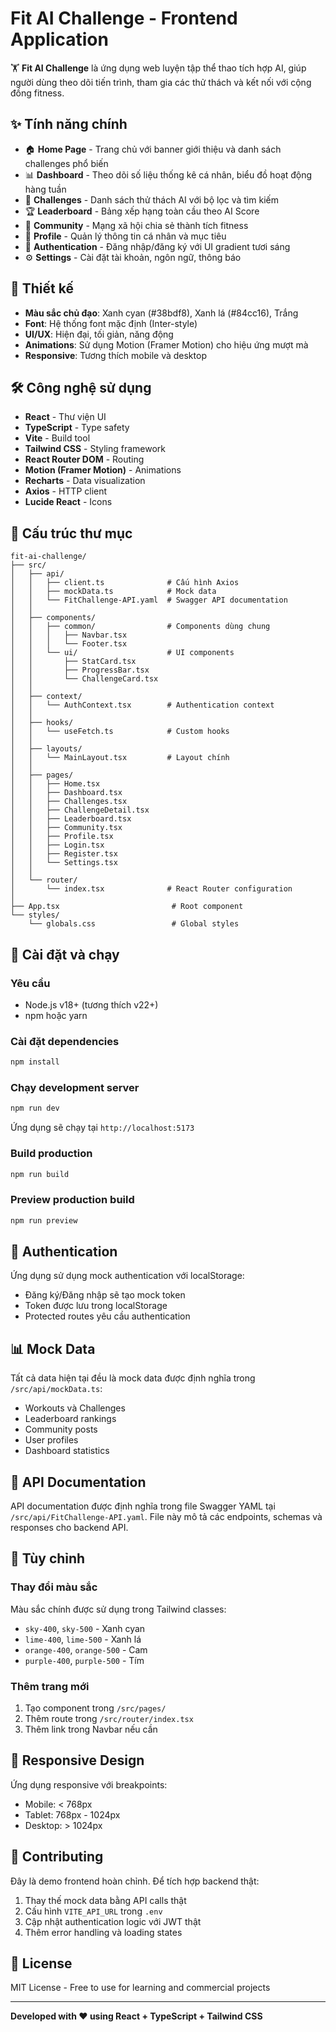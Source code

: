 # Fit AI Challenge - Frontend Application

🏋️ **Fit AI Challenge** là ứng dụng web luyện tập thể thao tích hợp AI, giúp người dùng theo dõi tiến trình, tham gia các thử thách và kết nối với cộng đồng fitness.

## ✨ Tính năng chính

- 🏠 **Home Page** - Trang chủ với banner giới thiệu và danh sách challenges phổ biến
- 📊 **Dashboard** - Theo dõi số liệu thống kê cá nhân, biểu đồ hoạt động hàng tuần
- 🎯 **Challenges** - Danh sách thử thách AI với bộ lọc và tìm kiếm
- 🏆 **Leaderboard** - Bảng xếp hạng toàn cầu theo AI Score
- 👥 **Community** - Mạng xã hội chia sẻ thành tích fitness
- 👤 **Profile** - Quản lý thông tin cá nhân và mục tiêu
- 🔐 **Authentication** - Đăng nhập/đăng ký với UI gradient tươi sáng
- ⚙️ **Settings** - Cài đặt tài khoản, ngôn ngữ, thông báo

## 🎨 Thiết kế

- **Màu sắc chủ đạo**: Xanh cyan (#38bdf8), Xanh lá (#84cc16), Trắng
- **Font**: Hệ thống font mặc định (Inter-style)
- **UI/UX**: Hiện đại, tối giản, năng động
- **Animations**: Sử dụng Motion (Framer Motion) cho hiệu ứng mượt mà
- **Responsive**: Tương thích mobile và desktop

## 🛠️ Công nghệ sử dụng

- **React** - Thư viện UI
- **TypeScript** - Type safety
- **Vite** - Build tool
- **Tailwind CSS** - Styling framework
- **React Router DOM** - Routing
- **Motion (Framer Motion)** - Animations
- **Recharts** - Data visualization
- **Axios** - HTTP client
- **Lucide React** - Icons

## 📁 Cấu trúc thư mục

```
fit-ai-challenge/
├── src/
│   ├── api/
│   │   ├── client.ts              # Cấu hình Axios
│   │   ├── mockData.ts            # Mock data
│   │   └── FitChallenge-API.yaml  # Swagger API documentation
│   │
│   ├── components/
│   │   ├── common/                # Components dùng chung
│   │   │   ├── Navbar.tsx
│   │   │   └── Footer.tsx
│   │   └── ui/                    # UI components
│   │       ├── StatCard.tsx
│   │       ├── ProgressBar.tsx
│   │       └── ChallengeCard.tsx
│   │
│   ├── context/
│   │   └── AuthContext.tsx        # Authentication context
│   │
│   ├── hooks/
│   │   └── useFetch.ts            # Custom hooks
│   │
│   ├── layouts/
│   │   └── MainLayout.tsx         # Layout chính
│   │
│   ├── pages/
│   │   ├── Home.tsx
│   │   ├── Dashboard.tsx
│   │   ├── Challenges.tsx
│   │   ├── ChallengeDetail.tsx
│   │   ├── Leaderboard.tsx
│   │   ├── Community.tsx
│   │   ├── Profile.tsx
│   │   ├── Login.tsx
│   │   ├── Register.tsx
│   │   └── Settings.tsx
│   │
│   └── router/
│       └── index.tsx              # React Router configuration
│
├── App.tsx                         # Root component
└── styles/
    └── globals.css                 # Global styles
```

## 🚀 Cài đặt và chạy

### Yêu cầu
- Node.js v18+ (tương thích v22+)
- npm hoặc yarn

### Cài đặt dependencies

```bash
npm install
```

### Chạy development server

```bash
npm run dev
```

Ứng dụng sẽ chạy tại `http://localhost:5173`

### Build production

```bash
npm run build
```

### Preview production build

```bash
npm run preview
```

## 🔐 Authentication

Ứng dụng sử dụng mock authentication với localStorage:
- Đăng ký/Đăng nhập sẽ tạo mock token
- Token được lưu trong localStorage
- Protected routes yêu cầu authentication

## 📊 Mock Data

Tất cả data hiện tại đều là mock data được định nghĩa trong `/src/api/mockData.ts`:
- Workouts và Challenges
- Leaderboard rankings
- Community posts
- User profiles
- Dashboard statistics

## 🎯 API Documentation

API documentation được định nghĩa trong file Swagger YAML tại `/src/api/FitChallenge-API.yaml`. File này mô tả các endpoints, schemas và responses cho backend API.

## 🔧 Tùy chỉnh

### Thay đổi màu sắc
Màu sắc chính được sử dụng trong Tailwind classes:
- `sky-400`, `sky-500` - Xanh cyan
- `lime-400`, `lime-500` - Xanh lá
- `orange-400`, `orange-500` - Cam
- `purple-400`, `purple-500` - Tím

### Thêm trang mới
1. Tạo component trong `/src/pages/`
2. Thêm route trong `/src/router/index.tsx`
3. Thêm link trong Navbar nếu cần

## 📱 Responsive Design

Ứng dụng responsive với breakpoints:
- Mobile: < 768px
- Tablet: 768px - 1024px
- Desktop: > 1024px

## 🤝 Contributing

Đây là demo frontend hoàn chỉnh. Để tích hợp backend thật:
1. Thay thế mock data bằng API calls thật
2. Cấu hình `VITE_API_URL` trong `.env`
3. Cập nhật authentication logic với JWT thật
4. Thêm error handling và loading states

## 📄 License

MIT License - Free to use for learning and commercial projects

---

**Developed with ❤️ using React + TypeScript + Tailwind CSS**
